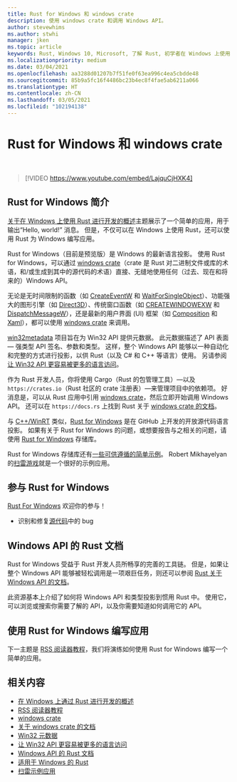 ```yaml
---
title: Rust for Windows 和 windows crate
description: 使用 windows crate 和调用 Windows API。
author: stevewhims
ms.author: stwhi
manager: jken
ms.topic: article
keywords: Rust, Windows 10, Microsoft, 了解 Rust, 初学者在 Windows 上使用 Rust 进行开发, 结合使用 Rust 与 VS Code, Rust for Windows
ms.localizationpriority: medium
ms.date: 03/04/2021
ms.openlocfilehash: aa3288d01207b7f51fe0f63ea996c4ea5cbdde48
ms.sourcegitcommit: 85b9a5fc16f4486bc23b4ec8f4fae5ab6211a066
ms.translationtype: HT
ms.contentlocale: zh-CN
ms.lasthandoff: 03/05/2021
ms.locfileid: "102194138"
---
```

# <a name="rust-for-windows-and-the-windows-crate"></a>Rust for Windows 和 windows crate

&nbsp;
> [!VIDEO https://www.youtube.com/embed/LajquCjHXK4]

## <a name="introducing-rust-for-windows"></a>Rust for Windows 简介

[关于在 Windows 上使用 Rust 进行开发的概述](overview.md)主题展示了一个简单的应用，用于输出“Hello, world!” 消息。 但是，不仅可以在 Windows 上使用 Rust，还可以使用 Rust 为 Windows 编写应用。

Rust for Windows（目前是预览版）是 Windows 的最新语言投影。 使用 Rust for Windows，可以通过 [windows crate](https://crates.io/crates/windows)（crate 是 Rust 对二进制文件或库的术语，和/或生成到其中的源代码的术语）直接、无缝地使用任何（过去、现在和将来的）Windows API。

无论是无时间限制的函数（如 [CreateEventW](/windows/win32/api/synchapi/nf-synchapi-createeventw) 和 [WaitForSingleObject](/windows/win32/api/synchapi/nf-synchapi-waitforsingleobject)）、功能强大的图形引擎（如 [Direct3D](/windows/win32/direct3d12/directx-12-programming-guide)）、传统窗口函数（如 [CREATEWINDOWEXW](/windows/win32/api/winuser/nf-winuser-createwindowexw) 和 [DispatchMessageW](/windows/win32/api/winuser/nf-winuser-dispatchmessagew)），还是最新的用户界面 (UI) 框架（如 [Composition](/uwp/api/windows.ui.composition) 和 [Xaml](/uwp/api/windows.ui.xaml)），都可以使用 [windows crate](https://crates.io/crates/windows) 来调用。

[win32metadata](https://github.com/microsoft/win32metadata) 项目旨在为 Win32 API 提供元数据。 此元数据描述了 API 表面 &mdash; 强类型 API 签名、参数和类型。 这样，整个 Windows API 能够以一种自动化和完整的方式进行投影，以供 Rust（以及 C# 和 C++ 等语言）使用。 另请参阅[让 Win32 API 更容易被更多的语言访问](https://blogs.windows.com/windowsdeveloper/2021/01/21/making-win32-apis-more-accessible-to-more-languages/)。

作为 Rust 开发人员，你将使用 Cargo（Rust 的包管理工具）&mdash;以及 `https://crates.io`（Rust 社区的 crate 注册表）&mdash;来管理项目中的依赖项。 好消息是，可以从 Rust 应用中引用 [windows crate](https://crates.io/crates/windows)，然后立即开始调用 Windows API。 还可以在 `https://docs.rs` 上找到 Rust 关于 [windows crate 的文档](https://docs.rs/windows/0.3.1/windows/)。

与 [C++/WinRT](/windows/uwp/cpp-and-winrt-apis/) 类似，[Rust for Windows](https://github.com/microsoft/windows-rs) 是在 GitHub 上开发的开放源代码语言投影。 如果有关于 Rust for Windows 的问题，或想要报告与之相关的问题，请使用 [Rust for Windows](https://github.com/microsoft/windows-rs) 存储库。

Rust for Windows 存储库还有[一些可供遵循的简单示例](https://github.com/microsoft/windows-rs/tree/master/examples)。 Robert Mikhayelyan 的[扫雷游戏](https://github.com/robmikh/minesweeper-rs)就是一个很好的示例应用。

## <a name="contribute-to-rust-for-windows"></a>参与 Rust for Windows

[Rust For Windows](https://github.com/microsoft/windows-rs) 欢迎你的参与！

* 识别和修复[源代码](https://github.com/microsoft/windows-rs/tree/master/src)中的 bug

## <a name="rust-documentation-for-the-windows-api"></a>Windows API 的 Rust 文档

Rust for Windows 受益于 Rust 开发人员所畅享的完善的工具链。 但是，如果让整个 Windows API 能够被轻松调用是一项艰巨任务，则还可以参阅 [Rust 关于 Windows API 的文档](https://microsoft.github.io/windows-docs-rs/doc/bindings/windows/)。

此资源基本上介绍了如何将 Windows API 和类型投影到惯用 Rust 中。 使用它，可以浏览或搜索你需要了解的 API，以及你需要知道如何调用它的 API。

## <a name="writing-an-app-with-rust-for-windows"></a>使用 Rust for Windows 编写应用

下一主题是 [RSS 阅读器教程](rss-reader-rust-for-windows.md)，我们将演练如何使用 Rust for Windows 编写一个简单的应用。

## <a name="related"></a>相关内容

* [在 Windows 上通过 Rust 进行开发的概述](overview.md)
* [RSS 阅读器教程](rss-reader-rust-for-windows.md)
* [windows crate](https://crates.io/crates/windows)
* [关于 windows crate 的文档](https://docs.rs/windows/0.3.1/windows/)
* [Win32 元数据](https://github.com/microsoft/win32metadata)
* [让 Win32 API 更容易被更多的语言访问](https://blogs.windows.com/windowsdeveloper/2021/01/21/making-win32-apis-more-accessible-to-more-languages/)
* [Windows API 的 Rust 文档](https://microsoft.github.io/windows-docs-rs/doc/bindings/windows/)
* [适用于 Windows 的 Rust](https://github.com/microsoft/windows-rs)
* [扫雷示例应用](https://github.com/robmikh/minesweeper-rs)

